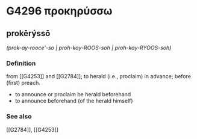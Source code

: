 # G4296 προκηρύσσω

## prokērýssō

_(prok-ay-rooce'-so | proh-kay-ROOS-soh | proh-kay-RYOOS-soh)_

### Definition

from [[G4253]] and [[G2784]]; to herald (i.e., proclaim) in advance; before (first) preach.

- to announce or proclaim be herald beforehand
- to announce beforehand (of the herald himself)

### See also

[[G2784]], [[G4253]]

